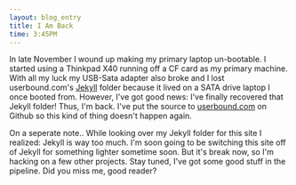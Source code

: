 ```yaml
---
layout: blog_entry 
title: I Am Back
time: 3:45PM
---
```

In late November I wound up making my primary laptop un-bootable. I started using a Thinkpad X40 running off a CF card as my primary machine.  With all my luck my USB-Sata adapter also broke and I lost userbound.com's [Jekyll]() folder because it lived on a SATA drive laptop I once booted from. However, I've got good news: I've finally recovered that Jekyll folder!  Thus, I'm back. I've put the source to [userbound.com](http://userbound.com) on Github so this kind of thing doesn't happen again.

On a seperate note.. While looking over my Jekyll folder for this site I realized: Jekyll is way too much. I'm soon going to be switching this site off of Jekyll for something lighter sometime soon. But it's break now, so I'm hacking on a few other projects. Stay tuned, I've got some good stuff in the pipeline. Did you miss me, good reader?

